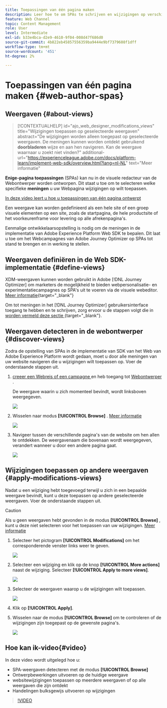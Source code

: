 ```yaml
---
title: Toepassingen van één pagina maken
description: Leer hoe te om SPAs te schrijven en wijzigingen op verschillende meningen in Journey Optimizer toe te passen
feature: Web Channel
topic: Content Management
role: User
level: Intermediate
exl-id: b33e4bca-d2e9-4610-9f04-008d47f686d0
source-git-commit: 4b822eb45857556359ba9444e9bf7379608f1dff
workflow-type: tm+mt
source-wordcount: '451'
ht-degree: 2%

---
```


# Toepassingen van één pagina maken {#web-author-spas}

## Weergaven {#about-views}

>[!CONTEXTUALHELP]
>id="ajo_web_designer_modifications_views"
>title="Wijzigingen toepassen op geselecteerde weergaven"
>abstract="De wijzigingen worden alleen toegepast op geselecteerde weergaven. De meningen kunnen worden ontdekt gebruikend **doorbladeren** wijze en aan hen navigeren. Kan de weergave waarnaar u zoekt niet vinden?"
>additional-url="https://experienceleague.adobe.com/docs/platform-learn/implement-web-sdk/overview.html?lang=nl-NL" text="Meer informatie"

**Enige-pagina toepassingen** (SPAs) kan nu in de visuele redacteur van de Webontwerper worden ontworpen. Dit staat u toe om te selecteren welke specifieke **meningen** u uw Webpagina wijzigingen op wilt toepassen.

[In deze video leert u hoe u toepassingen van één pagina ontwerpt](#video)

Een weergave kan worden gedefinieerd als een hele site of een groep visuele elementen op een site, zoals de startpagina, de hele productsite of het voorkeurenframe voor levering op alle afrekenpagina&#39;s.

Eenmalige ontwikkelaarsopstelling is nodig om de meningen in de implementatie van Adobe Experience Platform Web SDK te bepalen. Dit laat u toe om het Webcampagnes van Adobe Journey Optimizer op SPAs tot stand te brengen en in werking te stellen.

## Weergaven definiëren in de Web SDK-implementatie {#define-views}

XDM-weergaven kunnen worden gebruikt in Adobe [!DNL Journey Optimizer] om marketers de mogelijkheid te bieden webpersonalisatie- en experimentatiecampagnes op SPA&#39;s uit te voeren via de visuele webeditor. [Meer informatie](https://experienceleague.adobe.com/docs/experience-platform/edge/personalization/ajo/web-spa-implementation.html?lang=nl-NL){target="_blank"}

Om tot meningen in het [!DNL Journey Optimizer] gebruikersinterface toegang te hebben en te schrijven, zorg ervoor u de stappen volgt die in [ worden vermeld deze sectie ](https://experienceleague.adobe.com/docs/experience-platform/edge/personalization/ajo/web-spa-implementation.html?lang=nl-NL#implement-xdm-views){target="_blank"}.

## Weergaven detecteren in de webontwerper {#discover-views}

Zodra de opstelling van SPAs in de implementatie van SDK van het Web van Adobe Experience Platform wordt gedaan, moet u door alle meningen van uw website navigeren die u wijzigingen wilt toepassen op. Voer de onderstaande stappen uit.

1. [ creeer een Webreis of een campagne ](create-web.md) en heb toegang tot [ Webontwerper ](web-visual-editor.md).

   De weergave waarin u zich momenteel bevindt, wordt linksboven weergegeven.

   ![](assets/web-designer-view-home.png)

1. Wisselen naar modus **[!UICONTROL Browse]** . [Meer informatie](web-visual-editor.md#browse-mode)

   ![](assets/web-designer-view-browse.png)

1. Navigeer tussen de verschillende pagina&#39;s van de website om hen allen te ontdekken. De weergavenaam die bovenaan wordt weergegeven, verandert wanneer u door een andere pagina gaat.

   ![](assets/web-designer-other-view.png)

## Wijzigingen toepassen op andere weergaven {#apply-modifications-views}

Nadat u een wijziging hebt toegevoegd terwijl u zich in een bepaalde weergave bevindt, kunt u deze toepassen op andere geselecteerde weergaven. Voer de onderstaande stappen uit.

>[!CAUTION]
>
>Als u geen weergaven hebt gevonden in de modus **[!UICONTROL Browse]** , kunt u deze niet selecteren voor het toepassen van uw wijzigingen. [Meer informatie](#discover-views)

1. Selecteer het pictogram **[!UICONTROL Modifications]** om het corresponderende venster links weer te geven.

   ![](assets/web-designer-view-modifications-pane.png)

1. Selecteer een wijziging en klik op de knop **[!UICONTROL More actions]** naast de wijziging. Selecteer **[!UICONTROL Apply to more views]**.

   ![](assets/web-designer-modifications-more-actions.png)

1. Selecteer de weergaven waarop u de wijzigingen wilt toepassen.

   ![](assets/web-designer-modifications-apply-to.png)

1. Klik op **[!UICONTROL Apply]**.

1. Wisselen naar de modus **[!UICONTROL Browse]** om te controleren of de wijzigingen zijn toegepast op de gewenste pagina&#39;s.

   ![](assets/web-designer-modifications-applied-view.png)

## Hoe kan ik-video{#video}

In deze video wordt uitgelegd hoe u:

* SPA-weergaven detecteren met de modus **[!UICONTROL Browse]**
* Ontwerpbewerkingen uitvoeren op de huidige weergave
* websitewijzigingen toepassen op meerdere weergaven of op alle weergaven die zijn ontdekt
* Handelingen bulksgewijs uitvoeren op wijzigingen

>[!VIDEO](https://video.tv.adobe.com/v/3446891/?quality=12&learn=on&captions=dut)
